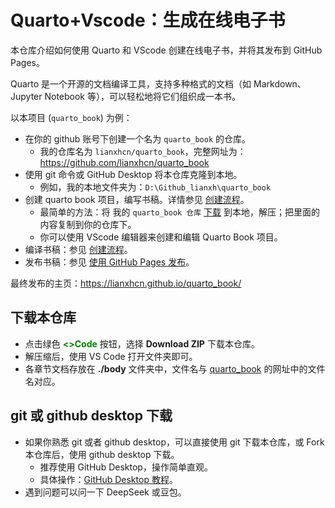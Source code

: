 # Quarto+Vscode：生成在线电子书

本仓库介绍如何使用 Quarto 和 VScode 创建在线电子书，并将其发布到 GitHub Pages。

Quarto 是一个开源的文档编译工具，支持多种格式的文档（如 Markdown、Jupyter Notebook 等），可以轻松地将它们组织成一本书。

以本项目 (`quarto_book`) 为例：

- 在你的 github 账号下创建一个名为 `quarto_book` 的仓库。
  - 我的仓库名为 `lianxhcn/quarto_book`，完整网址为：<https://github.com/lianxhcn/quarto_book>
- 使用 git 命令或 GitHub Desktop 将本仓库克隆到本地。
  - 例如，我的本地文件夹为：`D:\Github_lianxh\quarto_book`
- 创建 quarto book 项目，编写书稿。详情参见 [创建流程](https://lianxhcn.github.io/quarto_book/body/01_intro.html)。
  - 最简单的方法：将 我的 `quarto_book 仓库` [下载](https://github.com/lianxhcn/quarto_book/archive/refs/heads/main.zip) 到本地，解压；把里面的内容复制到你的仓库下。
  - 你可以使用 VScode 编辑器来创建和编辑 Quarto Book 项目。
- 编译书稿：参见 [创建流程](https://lianxhcn.github.io/quarto_book/body/01_intro.html)。
- 发布书稿：参见 [使用 GitHub Pages 发布](https://lianxhcn.github.io/quarto_book/body/04_github_page.html)。

最终发布的主页：<https://lianxhcn.github.io/quarto_book/>

## 下载本仓库

- 点击绿色 **<font color=green><>Code</font>** 按钮，选择 **Download ZIP** 下载本仓库。
- 解压缩后，使用 VS Code 打开文件夹即可。
- 各章节文档存放在 **./body** 文件夹中，文件名与 [quarto_book](https://lianxhcn.github.io/quarto_book/) 的网址中的文件名对应。

## git 或 github desktop 下载

- 如果你熟悉 git 或者 github desktop，可以直接使用 git 下载本仓库，或 Fork 本仓库后，使用 github desktop 下载。
  - 推荐使用 GitHub Desktop，操作简单直观。
  - 具体操作：[GitHub Desktop 教程](https://docs.github.com/zh/desktop/getting-started-with-github-desktop)。
- 遇到问题可以问一下 DeepSeek 或豆包。
